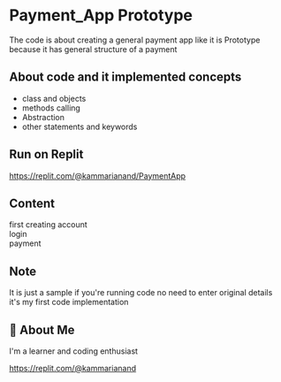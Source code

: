 
# Payment_App Prototype

The code is about creating a general payment app like it is Prototype because it has general structure of a payment


## About code and it implemented concepts

- class and objects
- methods calling
- Abstraction
- other statements and keywords


## Run on Replit
https://replit.com/@kammarianand/PaymentApp




## Content

first creating account\
login\
payment


## Note
It is just a sample if you're running code no need to enter original details\
it's my first code implementation 
## 🚀 About Me
I'm a learner and coding enthusiast


https://replit.com/@kammarianand
